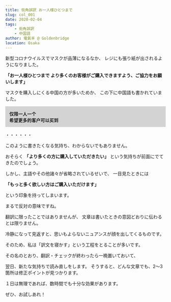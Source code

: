 ```yaml
---
title: 街角誤訳 お一人様ひとつまで
slug: col_001
date: 2020-02-04
tags: 
    - 街角誤訳
    - 中国語
author: 電氣羊 @ Goldenbridge
location: Osaka
---
```


新型コロナウイルスでマスクが品薄になるなか、
レジにも張り紙が出されるようになりました。

**「お一人様ひとつまで より多くのお客様がご購入できますよう、ご協力をお願いします」**

マスクを購入しにくる中国の方が多いためか、
この下に中国語も書かれていました。

<div style="font-family:'Noto Sans CJK SC'; font-weight: bold; background-color: LightGrey; padding: 0.8rem">
    仅限一人一个<br >
    希望更多的客户可以买到
</div>


・・・・・・

このように書きたくなる気持ち、わからないでもありません。

おそらく **「より多くの方に購入していただきたい」** という気持ちが前面にでてきたのでしょう。

しかし、主語やその他諸々が省略されているせいで、
一目見たときには

**「もっと多く欲しい方はご購入いただけます」**

という印象を持ってしまいます。

まるで反対の意味ですね。

翻訳に限ったことではありませんが、
文章は書いたときの意図どおりに伝わるとは限りません。

冷静になって見返すと、思いもよらないニュアンスが顔を出してくるものです。

そのため、私は「訳文を寝かす」という工程をとることが多いです。

その名のとおり、翻訳・チェックが終わったら一晩置いておいて、

翌日、新たな気持ちで読み直しをします。
そうすると、どんな文章でも、2〜3箇所は修正ポイントが見つかります。

１日は無理であれば、数時間でも十分な効果があります。

ぜひ、お試しあれ！

<link-to></link-to>
